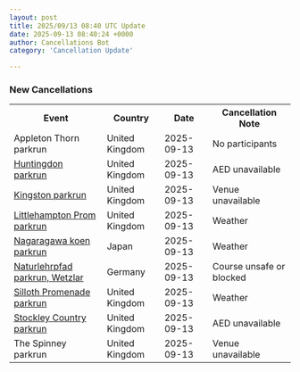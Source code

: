 ```yaml
---
layout: post
title: 2025/09/13 08:40 UTC Update
date: 2025-09-13 08:40:24 +0000
author: Cancellations Bot
category: 'Cancellation Update'

---
```


<h3>New Cancellations</h3>
<div class='hscrollable'>
<table style='width: 100%'>
    <tr>
        <th>Event</th>
        <th>Country</th>
        <th>Date</th>
        <th>Cancellation Note</th>
    </tr>
    <tr>
        <td>Appleton Thorn parkrun</td>
        <td>United Kingdom</td>
        <td>2025-09-13</td>
        <td>No participants</td>
    </tr>
    <tr>
        <td><a href="https://www.parkrun.org.uk/huntingdon">Huntingdon parkrun</a></td>
        <td>United Kingdom</td>
        <td>2025-09-13</td>
        <td>AED unavailable</td>
    </tr>
    <tr>
        <td><a href="https://www.parkrun.org.uk/kingston">Kingston parkrun</a></td>
        <td>United Kingdom</td>
        <td>2025-09-13</td>
        <td>Venue unavailable</td>
    </tr>
    <tr>
        <td><a href="https://www.parkrun.org.uk/littlehamptonprom">Littlehampton Prom parkrun</a></td>
        <td>United Kingdom</td>
        <td>2025-09-13</td>
        <td>Weather</td>
    </tr>
    <tr>
        <td><a href="https://www.parkrun.jp/nagaragawakoen">Nagaragawa koen parkrun</a></td>
        <td>Japan</td>
        <td>2025-09-13</td>
        <td>Weather</td>
    </tr>
    <tr>
        <td><a href="https://www.parkrun.com.de/naturlehrpfadwetzlar">Naturlehrpfad parkrun, Wetzlar</a></td>
        <td>Germany</td>
        <td>2025-09-13</td>
        <td>Course unsafe or blocked</td>
    </tr>
    <tr>
        <td><a href="https://www.parkrun.org.uk/sillothpromenade">Silloth Promenade parkrun</a></td>
        <td>United Kingdom</td>
        <td>2025-09-13</td>
        <td>Weather</td>
    </tr>
    <tr>
        <td><a href="https://www.parkrun.org.uk/stockleycountry">Stockley Country parkrun</a></td>
        <td>United Kingdom</td>
        <td>2025-09-13</td>
        <td>AED unavailable</td>
    </tr>
    <tr>
        <td>The Spinney parkrun</td>
        <td>United Kingdom</td>
        <td>2025-09-13</td>
        <td>Venue unavailable</td>
    </tr>
</table>
</div>
